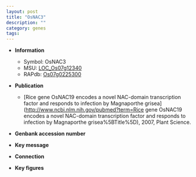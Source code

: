 ```yaml
---
layout: post
title: "OsNAC3"
description: ""
category: genes
tags: 
---
```


* **Information**  
    + Symbol: OsNAC3  
    + MSU: [LOC_Os07g12340](http://rice.plantbiology.msu.edu/cgi-bin/ORF_infopage.cgi?orf=LOC_Os07g12340)  
    + RAPdb: [Os07g0225300](http://rapdb.dna.affrc.go.jp/viewer/gbrowse_details/irgsp1?name=Os07g0225300)  

* **Publication**  
    + [Rice gene OsNAC19 encodes a novel NAC-domain transcription factor and responds to infection by Magnaporthe grisea](http://www.ncbi.nlm.nih.gov/pubmed?term=Rice gene OsNAC19 encodes a novel NAC-domain transcription factor and responds to infection by Magnaporthe grisea%5BTitle%5D), 2007, Plant Science.

* **Genbank accession number**  

* **Key message**  

* **Connection**  

* **Key figures**  


